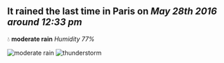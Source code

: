 ## It rained the last time in Paris on *May 28th 2016 around 12:33 pm*
💧  **moderate rain** *Humidity 77%*

![moderate rain](http://openweathermap.org/img/w/10d.png) ![thunderstorm](http://openweathermap.org/img/w/11d.png)
